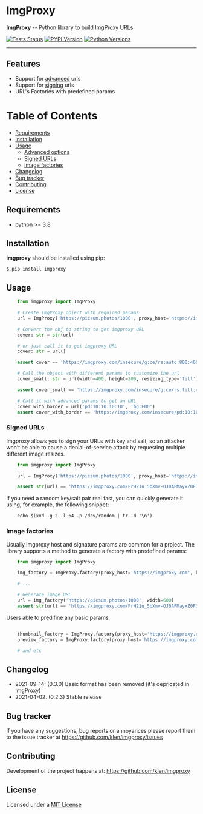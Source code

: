# ImgProxy

**ImgProxy** -- Python library to build [ImgProxy](https://docs.imgproxy.net/) URLs

[![Tests Status](https://github.com/klen/imgproxy/workflows/tests/badge.svg)](https://github.com/klen/imgproxy/actions)
[![PYPI Version](https://img.shields.io/pypi/v/imgproxy)](https://pypi.org/project/imgproxy/)
[![Python Versions](https://img.shields.io/pypi/pyversions/imgproxy)](https://pypi.org/project/imgproxy/)

---

## Features

* Support for [advanced](https://docs.imgproxy.net/#/generating_the_url_advanced) urls
* Support for [signing](https://docs.imgproxy.net/#/signing_the_url) urls
* URL's Factories with predefined params

# Table of Contents

  * [Requirements](#requirements)
  * [Installation](#installation)
  * [Usage](#usage)
    * [Advanced options](#advanced-options)
    * [Signed URLs](#signed-urls)
    * [Image factories](#image-factories)
  * [Changelog](#changelog)
  * [Bug tracker](#bug-tracker)
  * [Contributing](#contributing)
  * [License](#license)


## Requirements

* python >= 3.8


## Installation

**imgproxy** should be installed using pip:

    $ pip install imgproxy


## Usage

```python
    from imgproxy import ImgProxy

    # Create ImgProxy object with required params
    url = ImgProxy('https://picsum.photos/1000', proxy_host='https://imgproxy.com', width=800, height=400)

    # Convert the obj to string to get imgproxy URL
    cover: str = str(url)

    # or just call it to get imgproxy URL
    cover: str = url()

    assert cover == 'https://imgproxy.com/insecure/g:ce/rs:auto:800:400:0/aHR0cHM6Ly9waWNzdW0ucGhvdG9zLzEwMDA'

    # Call the object with different params to customize the url
    cover_small: str = url(width=400, height=200, resizing_type='fill')

    assert cover_small == 'https://imgproxy.com/insecure/g:ce/rs:fill:400:200:0/aHR0cHM6Ly9waWNzdW0ucGhvdG9zLzEwMDA'

    # Call it with advanced params to get an URL
    cover_with_border = url('pd:10:10:10:10', 'bg:F00')
    assert cover_with_border == 'https://imgproxy.com/insecure/pd:10:10:10:10/bg:F00/g:ce/rs:auto:0:0:0/aHR0cHM6Ly9waWNzdW0ucGhvdG9zLzEwMDA'

```

### Signed URLs

Imgproxy allows you to sign your URLs with key and salt, so an attacker won’t
be able to cause a denial-of-service attack by requesting multiple different
image resizes.

```python
    from imgproxy import ImgProxy

    url = ImgProxy('https://picsum.photos/1000', proxy_host='https://imgproxy.com', key="aa396160c50ea766910eab53", salt="b3fb8f215827bda5d0e7313d")

    assert str(url) == 'https://imgproxy.com/FrH21u_5bXmv-OJ0APMayxZ0F3982xx437gCpqcQ0BM/g:ce/rs:auto:600:0:0/aHR0cHM6Ly9waWNzdW0ucGhvdG9zLzEwMDA'
```

If you need a random key/salt pair real fast, you can quickly generate it
using, for example, the following snippet:

```shell
    echo $(xxd -g 2 -l 64 -p /dev/random | tr -d '\n')
```

### Image factories

Usually imgproxy host and signature params are common for a project.
The library supports a method to generate a factory with predefined params:

```python
    from imgproxy import ImgProxy

    img_factory = ImgProxy.factory(proxy_host='https://imgproxy.com', key="aa396160c50ea766910eab53", salt="b3fb8f215827bda5d0e7313d")

    # ...

    # Generate image URL
    url = img_factory('https://picsum.photos/1000', width=600)
    assert str(url) == 'https://imgproxy.com/FrH21u_5bXmv-OJ0APMayxZ0F3982xx437gCpqcQ0BM/g:ce/rs:auto:600:0:0/aHR0cHM6Ly9waWNzdW0ucGhvdG9zLzEwMDA'
```

Users able to predifine any basic params:
```python

    thumbnail_factory = ImgProxy.factory(proxy_host='https://imgproxy.com', width=300, height=200)
    preview_factory = ImgProxy.factory(proxy_host='https://imgproxy.com', width=500, resizing_type='fit')

    # and etc
```

## Changelog

- 2021-09-14: (0.3.0) Basic format has been removed (it's depricated in ImgProxy)
- 2021-04-02: (0.2.3) Stable release


## Bug tracker

If you have any suggestions, bug reports or annoyances please report them to
the issue tracker at https://github.com/klen/imgproxy/issues


## Contributing

Development of the project happens at: https://github.com/klen/imgproxy


## License

Licensed under a [MIT License](http://opensource.org/licenses/MIT)
